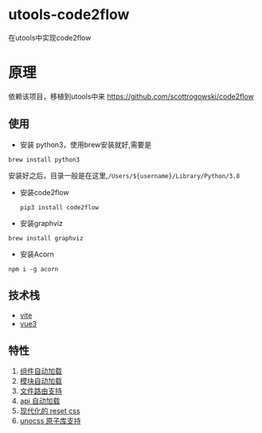 # utools-code2flow

在utools中实现code2flow

# 原理
依赖该项目，移植到utools中来
https://github.com/scottrogowski/code2flow

## 使用
- 安装 python3，使用brew安装就好,需要是
```shell
brew install python3
```
安装好之后，目录一般是在这里,`/Users/${username}/Library/Python/3.8`
- 安装code2flow
    ```shell
    pip3 install code2flow
    ```
- 安装graphviz
```shell
brew install graphviz
```
- 安装Acorn
```shell
npm i -g acorn
```

## 技术栈

- [vite](https://github.com/vitejs/vite)
- [vue3](https://github.com/vuejs/core)

## 特性

1. [组件自动加载](https://github.com/antfu/unplugin-vue-components)
2. [模块自动加载](https://github.com/dishait/vite-plugin-use-modules)
3. [文件路由支持](https://github.com/hannoeru/vite-plugin-pages)
4. [api 自动加载](https://github.com/antfu/unplugin-auto-import)
5. [现代化的 reset css](https://github.com/hankchizljaw/modern-css-reset)
6. [unocss 原子库支持](https://github.com/unocss/unocss)
